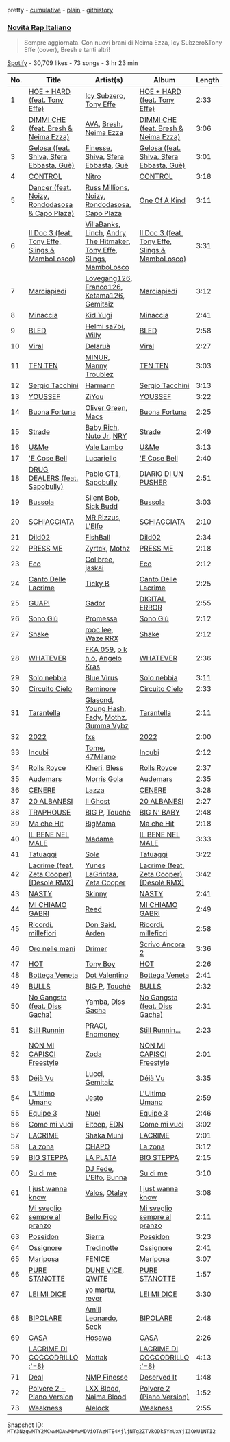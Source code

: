 pretty - [cumulative](/playlists/cumulative/37i9dQZF1DX1OQlaot30zi.md) - [plain](/playlists/plain/37i9dQZF1DX1OQlaot30zi) - [githistory](https://github.githistory.xyz/mackorone/spotify-playlist-archive/blob/main/playlists/plain/37i9dQZF1DX1OQlaot30zi)

### [Novità Rap Italiano](https://open.spotify.com/playlist/37i9dQZF1DX1OQlaot30zi)

> Sempre aggiornata\. Con nuovi brani di Neima Ezza, Icy Subzero&Tony Effe \(cover\), Bresh e tanti altri!

[Spotify](https://open.spotify.com/user/spotify) - 30,709 likes - 73 songs - 3 hr 23 min

| No. | Title | Artist(s) | Album | Length |
|---|---|---|---|---|
| 1 | [HOE + HARD \(feat\. Tony Effe\)](https://open.spotify.com/track/43Wy3qYbTLUxUqsLZlTAa7) | [Icy Subzero](https://open.spotify.com/artist/24oVOFAARWAYUb1LaedbI0), [Tony Effe](https://open.spotify.com/artist/6CKch2otN4SPznHf9ms5JF) | [HOE + HARD \(feat\. Tony Effe\)](https://open.spotify.com/album/5YclMYzrQvzpUu3mTbBhBd) | 2:33 |
| 2 | [DIMMI CHE \(feat\. Bresh & Neima Ezza\)](https://open.spotify.com/track/3QVmR6UVx3gXtnUm6AWtwr) | [AVA](https://open.spotify.com/artist/7zPS3i8YJBNeDcqXUHfCMr), [Bresh](https://open.spotify.com/artist/7FeObngbQ0GY3SojNwKdKn), [Neima Ezza](https://open.spotify.com/artist/754BUADwzMYecBgOoBaetK) | [DIMMI CHE \(feat\. Bresh & Neima Ezza\)](https://open.spotify.com/album/4Kq7rsh7q0dzH9DFss5X7X) | 3:06 |
| 3 | [Gelosa \(feat\. Shiva, Sfera Ebbasta, Guè\)](https://open.spotify.com/track/2hHC2jw8qiE4IAPDGjU4Fu) | [Finesse](https://open.spotify.com/artist/3GWuJyC9r6Ug0F6jeLzTpY), [Shiva](https://open.spotify.com/artist/2K5nCggbhSZ00YCYP5qkZS), [Sfera Ebbasta](https://open.spotify.com/artist/23TFHmajVfBtlRx5MXqgoz), [Guè](https://open.spotify.com/artist/7F2utINZ6tSokSiZTQBE27) | [Gelosa \(feat\. Shiva, Sfera Ebbasta, Guè\)](https://open.spotify.com/album/0EtbYgB5v6HF3VgWVYOOOi) | 3:01 |
| 4 | [CONTROL](https://open.spotify.com/track/4zw24KjosETzCFREA46qqB) | [Nitro](https://open.spotify.com/artist/6jQZzWW3JlEtcRDSzFVKSP) | [CONTROL](https://open.spotify.com/album/3eiLSLT9OvnTjCgqUQrh4K) | 3:18 |
| 5 | [Dancer \(feat\. Noizy, Rondodasosa & Capo Plaza\)](https://open.spotify.com/track/57ubCgw0giJhVSayXBJ0xH) | [Russ Millions](https://open.spotify.com/artist/3FoFW2AoUGRHBacC6i4x4p), [Noizy](https://open.spotify.com/artist/2SabhGDiBSyaM6QSuBUVqB), [Rondodasosa](https://open.spotify.com/artist/61bQ4nwIioR8w6PGxzpyY3), [Capo Plaza](https://open.spotify.com/artist/5SulO4l40qDuV9zUGLZx7n) | [One Of A Kind](https://open.spotify.com/album/2IhLU2znWzCRnwUthzjrRe) | 3:11 |
| 6 | [Il Doc 3 \(feat\. Tony Effe, Slings & MamboLosco\)](https://open.spotify.com/track/3yjVLPigd6HDjBpJMYEUih) | [VillaBanks](https://open.spotify.com/artist/3ASAxVN1hNoYfoMcIkzZWL), [Linch](https://open.spotify.com/artist/0NWr9rFOUD5cFtprFySf5p), [Andry The Hitmaker](https://open.spotify.com/artist/6hb3ftxbKAFsOiNCdFbyzJ), [Tony Effe](https://open.spotify.com/artist/6CKch2otN4SPznHf9ms5JF), [Slings](https://open.spotify.com/artist/0XMi14343o5LtUKVdKmMUj), [MamboLosco](https://open.spotify.com/artist/4BFn4jmfqSNaHtPWHTcy41) | [Il Doc 3 \(feat\. Tony Effe, Slings & MamboLosco\)](https://open.spotify.com/album/0Us36d7YZAKpS3YjY1oVNk) | 3:31 |
| 7 | [Marciapiedi](https://open.spotify.com/track/2WXMOq2PNFW7qCHEkCyDpt) | [Lovegang126](https://open.spotify.com/artist/7Munu8K4WpaJxPfnwXh0re), [Franco126](https://open.spotify.com/artist/2KkO9uXHF9BVNJASjLekAc), [Ketama126](https://open.spotify.com/artist/0pSx3asj3usz5PRt8COo0E), [Gemitaiz](https://open.spotify.com/artist/4upwdFMlZBmQ68jP9jPzjK) | [Marciapiedi](https://open.spotify.com/album/68RJr5UUMja95uIj10KcIr) | 3:12 |
| 8 | [Minaccia](https://open.spotify.com/track/0RbhNJIb0vOtLbFlcBN3lx) | [Kid Yugi](https://open.spotify.com/artist/0EUR8jz8L936AEbV2Spkca) | [Minaccia](https://open.spotify.com/album/0jBPzPKM05G6OyULtiaq9p) | 2:41 |
| 9 | [BLED](https://open.spotify.com/track/5Yv4lgEsLZzOg0JPIuTytj) | [Helmi sa7bi](https://open.spotify.com/artist/2mvMdmcLoPwfaUHlgwRJlj), [Willy](https://open.spotify.com/artist/3OPPr0QwjBGnWfaVkxBTow) | [BLED](https://open.spotify.com/album/1S8kI7xZRJUrfBjNpOFqoV) | 2:58 |
| 10 | [Viral](https://open.spotify.com/track/6YMAvSYRPLi9O0Qq4IL3Rs) | [Delaruà](https://open.spotify.com/artist/0inlLzcyWLbJbPZuMzfTPt) | [Viral](https://open.spotify.com/album/7EgdSz7TNzcYnPCHgkcXZy) | 2:27 |
| 11 | [TEN TEN](https://open.spotify.com/track/6xWwDNDnU6SeshHsKJKiML) | [MINUR](https://open.spotify.com/artist/7rylbiZO3rabYvIKu4Kcg0), [Manny Troublez](https://open.spotify.com/artist/4zy1P09QNWgC7LvrAbYaDN) | [TEN TEN](https://open.spotify.com/album/6HAiyDtspjIZ3fFNGoZSHp) | 3:03 |
| 12 | [Sergio Tacchini](https://open.spotify.com/track/0YPRUXY8E083xNY75J3ZSq) | [Harmann](https://open.spotify.com/artist/7vNFdksWR78dwtW1Tx3Zsw) | [Sergio Tacchini](https://open.spotify.com/album/0VDRRP3JEfLmP2icsms24z) | 3:13 |
| 13 | [YOUSSEF](https://open.spotify.com/track/0R6KCfzkmpudxNXKfp0QrC) | [ZiYou](https://open.spotify.com/artist/6RdaSvAxIod8j6aBm7cF4U) | [YOUSSEF](https://open.spotify.com/album/7Ie4u4mtk1TxS01II2aj7p) | 3:22 |
| 14 | [Buona Fortuna](https://open.spotify.com/track/20GKPTwWpSBrIaxugvQ5ec) | [Oliver Green](https://open.spotify.com/artist/7gW7vauTRIrz3rRV2UFzyK), [Macs](https://open.spotify.com/artist/6HVUM2E6gjSKOp5NZbEqau) | [Buona Fortuna](https://open.spotify.com/album/2BxKaEQf3iOTmWazr0sKb6) | 2:25 |
| 15 | [Strade](https://open.spotify.com/track/27zqJfsRqMNZJdI13EnDGF) | [Baby Rich](https://open.spotify.com/artist/6nNm1ydguU7kzvUHidRxRN), [Nuto Jr](https://open.spotify.com/artist/35cHFPW5iuDM1df442BBt5), [NRY](https://open.spotify.com/artist/4rQfPosRUCIb7zmKGsmS6s) | [Strade](https://open.spotify.com/album/4FZq38mnAgnwYhNouzOuoG) | 2:49 |
| 16 | [U&Me](https://open.spotify.com/track/6jueM7b7fc7eWQcgnTu9Rr) | [Vale Lambo](https://open.spotify.com/artist/26OG4ryQ7oFAbUNAvYCOgn) | [U&Me](https://open.spotify.com/album/1puWVzOemxlp8c2QQGaar9) | 3:13 |
| 17 | ['E Cose Bell](https://open.spotify.com/track/34ez6AvIIDQfvn2qrqvBgM) | [Lucariello](https://open.spotify.com/artist/1pv59RDMxb8WKREVPpLDK9) | ['E Cose Bell](https://open.spotify.com/album/4U6REdkekt7LDSUVRTmfAc) | 2:40 |
| 18 | [DRUG DEALERS \(feat\. Sapobully\)](https://open.spotify.com/track/65cwJw7TQRRPUgPgdVHftV) | [Pablo CT1](https://open.spotify.com/artist/7MgujiE0xHTeS5tqBNKRfe), [Sapobully](https://open.spotify.com/artist/2u5doTfPeC2gnLwislKGLE) | [DIARIO DI UN PUSHER](https://open.spotify.com/album/4tbTUVR5AXMjxp5unYO9a0) | 2:51 |
| 19 | [Bussola](https://open.spotify.com/track/2kNF8cF9KQhmGxNrVm8PAi) | [Silent Bob](https://open.spotify.com/artist/4oEO6Ud3efrjTNSR9SMleI), [Sick Budd](https://open.spotify.com/artist/5h8RF4h6OhX1zIssiLPndr) | [Bussola](https://open.spotify.com/album/7AzZyWqZpsUP8HwwvL9CTZ) | 3:03 |
| 20 | [SCHIACCIATA](https://open.spotify.com/track/7LtcwY1Q7d68WjC9FTqWe9) | [MR Rizzus](https://open.spotify.com/artist/1lbjFxJSZCuCjiOKuMfmiO), [L'Elfo](https://open.spotify.com/artist/3QJjzLwRMgdGoFwzmVodxJ) | [SCHIACCIATA](https://open.spotify.com/album/0pGk1W1CD0jBuPQAlfNRse) | 2:10 |
| 21 | [Dild02](https://open.spotify.com/track/0jCyCpG8pzn5HwMZe2UX9n) | [FishBall](https://open.spotify.com/artist/35ZICppPOk0G32f8kjtI3y) | [Dild02](https://open.spotify.com/album/7kl3uLnHZKMYa2tvaNaQAm) | 2:34 |
| 22 | [PRESS ME](https://open.spotify.com/track/6P4uMmWwSVQKlhxaRRRkN7) | [Zyrtck](https://open.spotify.com/artist/4kzy5r1zhu4jC0LhQ15nti), [Mothz](https://open.spotify.com/artist/5lrXmCL7NuAEVJDfhIJtsu) | [PRESS ME](https://open.spotify.com/album/1D8EHHBtSg7O9sYFEZIue6) | 2:18 |
| 23 | [Eco](https://open.spotify.com/track/1snyxR8omw64BLYpPl7vJw) | [Colibree](https://open.spotify.com/artist/7s961XmA8A69tQ3UQRD6sk), [jaskai](https://open.spotify.com/artist/4fvNwDgmIhraVYRYHXF7Yz) | [Eco](https://open.spotify.com/album/4UnUAWSTuVu53GvIFVsktV) | 2:12 |
| 24 | [Canto Delle Lacrime](https://open.spotify.com/track/3u8gOHK3J3kCYFyeryB8MJ) | [Ticky B](https://open.spotify.com/artist/46hvAixyF8ZVEssLifxnHd) | [Canto Delle Lacrime](https://open.spotify.com/album/1drfA1LaQdUBGJhbNNV0N1) | 2:25 |
| 25 | [GUAP!](https://open.spotify.com/track/0CX2s2OviNxW5IJ49EMIws) | [Gador](https://open.spotify.com/artist/5HTKmkWwle2hOtcJlveCbs) | [DIGITAL ERROR](https://open.spotify.com/album/2PYTWVbHaZCSaS2XrA4R1w) | 2:55 |
| 26 | [Sono Giù](https://open.spotify.com/track/7ck5AYEwf6hPqGOaDnB2Ar) | [Promessa](https://open.spotify.com/artist/57XSE1wSSI6Xnpx6LMWAKN) | [Sono Giù](https://open.spotify.com/album/7JflLoNRk5dSWgDfB9WdEC) | 2:12 |
| 27 | [Shake](https://open.spotify.com/track/32KjJIGKB3KIYBtHMT0Y9O) | [rooc lee](https://open.spotify.com/artist/5J9oExne65TylhJLUsnSQ8), [Waze RRX](https://open.spotify.com/artist/12wWvc6Z0111IfGRncCtwD) | [Shake](https://open.spotify.com/album/04tkh7BDqrQ8xEjBKNkB9D) | 2:12 |
| 28 | [WHATEVER](https://open.spotify.com/track/6Kwa6AkqHzo8XEk3KKdtKj) | [FKA 059](https://open.spotify.com/artist/0qs58UjHvEGo2rzfjxinmY), [o k h o](https://open.spotify.com/artist/427e5CiqmL4TmWb5Zvax7U), [Angelo Kras](https://open.spotify.com/artist/36GKpvoEgJCwtYR7tmSBGL) | [WHATEVER](https://open.spotify.com/album/2h40onvHS6eJE946o5bDCo) | 2:36 |
| 29 | [Solo nebbia](https://open.spotify.com/track/1XrNtowdY71ERfdm8snVKQ) | [Blue Virus](https://open.spotify.com/artist/7H9TcusDoz60eSTxB0Avxn) | [Solo nebbia](https://open.spotify.com/album/6ZcPJ8ZpRNmKkc9R5VoZ8s) | 3:11 |
| 30 | [Circuito Cielo](https://open.spotify.com/track/5Ehm0YntXCJ86d9Ki5cdKE) | [Reminore](https://open.spotify.com/artist/0aHz7T2jUBp33N4FzdUBZF) | [Circuito Cielo](https://open.spotify.com/album/17DSVB3QJcMGZDoCcNgMyx) | 2:33 |
| 31 | [Tarantella](https://open.spotify.com/track/16BJyQiv2RiP6GNxa1W8G4) | [Glasond](https://open.spotify.com/artist/5lpNYhmYsGq63njdDPq8nq), [Young Hash](https://open.spotify.com/artist/3DzRZC35HaSRnc4VrIbYYX), [Fady](https://open.spotify.com/artist/1EeBagJ2amUXOSo5GQsfZN), [Mothz](https://open.spotify.com/artist/5lrXmCL7NuAEVJDfhIJtsu), [Gumma Vybz](https://open.spotify.com/artist/3XOuRvla4WvUpc7jpO5b9P) | [Tarantella](https://open.spotify.com/album/311Rt04S5rnCRonfaO6KA5) | 2:11 |
| 32 | [2022](https://open.spotify.com/track/2axmOv5CUQUxScqDMitFII) | [fxs](https://open.spotify.com/artist/75E46nbLjmQvjO478IsXAZ) | [2022](https://open.spotify.com/album/12KjNThq68jaeVXhopmkVJ) | 2:00 |
| 33 | [Incubi](https://open.spotify.com/track/2uIhjY8rj1sXXbSsbHA4ho) | [Tome](https://open.spotify.com/artist/7hmXMootpn13PHNLNtCgBn), [47Milano](https://open.spotify.com/artist/0A3F67rGTvyUTqCCuiFLV1) | [Incubi](https://open.spotify.com/album/5sUUxmUonGMWBOdENAPLJq) | 2:12 |
| 34 | [Rolls Royce](https://open.spotify.com/track/2pNmP8txVkVC7TMlZU1GeA) | [Kheri](https://open.spotify.com/artist/2JU6Kcn0Otv7eZ86BJwgnX), [Bless](https://open.spotify.com/artist/41NNQXtOtGGvB9FvOWPyBh) | [Rolls Royce](https://open.spotify.com/album/5QGYZj5rkSN6oNsbW9gtBK) | 2:37 |
| 35 | [Audemars](https://open.spotify.com/track/2aoDGKrexc8Kd2CsLvJOkS) | [Morris Gola](https://open.spotify.com/artist/0L9UpAgIdd0h7N55JjYc9p) | [Audemars](https://open.spotify.com/album/0xEuV122KtVm6A4NZFe0bX) | 2:35 |
| 36 | [CENERE](https://open.spotify.com/track/1YSlNly5I4GAGg2Toc3snK) | [Lazza](https://open.spotify.com/artist/0jdNdfi4vAuVi7a6cPDFBM) | [CENERE](https://open.spotify.com/album/3jbwWq0IsEUjrQ6wBUqYzh) | 3:28 |
| 37 | [20 ALBANESI](https://open.spotify.com/track/0D2U3OZOuOuYptEF4Q6ziQ) | [Il Ghost](https://open.spotify.com/artist/2tOGpIgNsnDk6BxqFU2vCX) | [20 ALBANESI](https://open.spotify.com/album/6vFxXGFvqMTjm7IIgXg16q) | 2:27 |
| 38 | [TRAPHOUSE](https://open.spotify.com/track/3LxBLcewFoznQcFef8spcV) | [BIG P](https://open.spotify.com/artist/1a0E2OojvY4bOw0SfYN768), [Touché](https://open.spotify.com/artist/3sRTjuam7GJ4lA7ewD2sfb) | [BIG N’ BABY](https://open.spotify.com/album/3kMqQswGZbRBFw28XZVc5Q) | 2:48 |
| 39 | [Ma che Hit](https://open.spotify.com/track/0UdDpDeyyidQZISEhEqAMH) | [BigMama](https://open.spotify.com/artist/5A0upF7YOXwWW0R5EuahcF) | [Ma che Hit](https://open.spotify.com/album/46ei2Xa6C9yAOrnmKDRdOA) | 2:18 |
| 40 | [IL BENE NEL MALE](https://open.spotify.com/track/2j8E9m3kDHfxFnGhN4fXaC) | [Madame](https://open.spotify.com/artist/1vgQksyJ0IVz8y9XerEOy3) | [IL BENE NEL MALE](https://open.spotify.com/album/2rr30y9ialqckQrhkbb9DQ) | 3:33 |
| 41 | [Tatuaggi](https://open.spotify.com/track/5tsK5z8zANVWyZ6bfwzeNw) | [Solø](https://open.spotify.com/artist/1R0q1GO6iqTMPSh0aek1gp) | [Tatuaggi](https://open.spotify.com/album/5ET4JUKXPJnQb240Ay2yFa) | 3:22 |
| 42 | [Lacrime \(feat\. Zeta Cooper\) \[Dèsolè RMX\]](https://open.spotify.com/track/4wjV4XQBpZuGEPVSgXdQPO) | [Yunes LaGrintaa](https://open.spotify.com/artist/2Ny7KtAFxJ0Ac3FPBiClWW), [Zeta Cooper](https://open.spotify.com/artist/6YiWOx2th8mcrKHgZhfkIs) | [Lacrime \(feat\. Zeta Cooper\) \[Dèsolè RMX\]](https://open.spotify.com/album/0nRRbsuMaZ9bGoWkczXUqD) | 3:42 |
| 43 | [NASTY](https://open.spotify.com/track/62qL3R7T6G4wgHBpZ8efBu) | [Skinny](https://open.spotify.com/artist/1NHdROm8HLgfbar8uCIZGk) | [NASTY](https://open.spotify.com/album/03x49jYtwYvQuvAsiOdcm2) | 2:41 |
| 44 | [MI CHIAMO GABRI](https://open.spotify.com/track/4YwAD8Tr0wID3Se1agEqX6) | [Reed](https://open.spotify.com/artist/4eFBfxE5UExIHvWamPhByA) | [MI CHIAMO GABRI](https://open.spotify.com/album/6mAqgaiYs09591irEhS61R) | 2:49 |
| 45 | [Ricordi, millefiori](https://open.spotify.com/track/7DqdgIHxC2WOHuEJGbGOUJ) | [Don Said](https://open.spotify.com/artist/2I5bwg7ZUD8JiM12xMMGYO), [Arden](https://open.spotify.com/artist/38PbHju77F8TBo3ByW4HiI) | [Ricordi, millefiori](https://open.spotify.com/album/1N0JB4N14vZtHi9AukWoWX) | 2:58 |
| 46 | [Oro nelle mani](https://open.spotify.com/track/7IQzxrymKCwfMSPjJouRdZ) | [Drimer](https://open.spotify.com/artist/3Qz694qtRw2d9yKFr8zK8u) | [Scrivo Ancora 2](https://open.spotify.com/album/3euMLaFRB5RGYoSm5DNSrR) | 3:36 |
| 47 | [HOT](https://open.spotify.com/track/6VEEoOaX6CXy8eejTQw40J) | [Tony Boy](https://open.spotify.com/artist/6PsQc21YZU7WNfiODG69Qk) | [HOT](https://open.spotify.com/album/5vF1oUEwXJeNn7TqpXGG8N) | 2:26 |
| 48 | [Bottega Veneta](https://open.spotify.com/track/46rwIGBkC812sMw6Mx7by6) | [Dot Valentino](https://open.spotify.com/artist/4kDz1hBY5vGKKH5QYdS9uA) | [Bottega Veneta](https://open.spotify.com/album/7Ij9dmVsAUTvqDUWWybEew) | 2:41 |
| 49 | [BULLS](https://open.spotify.com/track/02ziGICyxDi5VHvKkQBkUB) | [BIG P](https://open.spotify.com/artist/1a0E2OojvY4bOw0SfYN768), [Touché](https://open.spotify.com/artist/3sRTjuam7GJ4lA7ewD2sfb) | [BULLS](https://open.spotify.com/album/5uCB7ufT1yu047ld0EY1a0) | 2:32 |
| 50 | [No Gangsta \(feat\. Diss Gacha\)](https://open.spotify.com/track/7jchp8dvNtPolD0UJHjDLs) | [Yamba](https://open.spotify.com/artist/5cmAoURYGVEFe0FyqQ127T), [Diss Gacha](https://open.spotify.com/artist/4TKF8KSK6bgHgszFxu5xzu) | [No Gangsta \(feat\. Diss Gacha\)](https://open.spotify.com/album/1FCvC9JiVSiFYxyguzXb4B) | 2:31 |
| 51 | [Still Runnin](https://open.spotify.com/track/5Zl6mXtuM8xbcDtiEh5GN8) | [PRACI](https://open.spotify.com/artist/4mW1PRTVIA38Yv9ZDezrj5), [Enomoney](https://open.spotify.com/artist/0ciz7qq9gZJKmjxvi38IL8) | [Still Runnin...](https://open.spotify.com/album/7G9gUgVYytx10YQ47oo8Wr) | 2:23 |
| 52 | [NON MI CAPISCI Freestyle](https://open.spotify.com/track/0OKUWWQS7PpYZtsVl7kUoR) | [Zoda](https://open.spotify.com/artist/6udpKGzl85NuBEkZqOXiYB) | [NON MI CAPISCI Freestyle](https://open.spotify.com/album/60OPLSK1JL0LOV9mUpf6Rb) | 2:01 |
| 53 | [Déjà Vu](https://open.spotify.com/track/035GAvELZejjtq6yRop7Wc) | [Lucci](https://open.spotify.com/artist/4faw6pXCi38LUMTw7xSxGJ), [Gemitaiz](https://open.spotify.com/artist/4upwdFMlZBmQ68jP9jPzjK) | [Déjà Vu](https://open.spotify.com/album/0xV7yp6OJPa8qYbWesXkSL) | 3:35 |
| 54 | [L'Ultimo Umano](https://open.spotify.com/track/4TeLZ6gDGIg75gCSj8qKBi) | [Jesto](https://open.spotify.com/artist/3zkAFoqRMvc1ZWjW65XOO8) | [L'Ultimo Umano](https://open.spotify.com/album/0y84BIJoVCJetV5MTRUgcO) | 2:59 |
| 55 | [Equipe 3](https://open.spotify.com/track/4i0LOQjyzfAXDFvVbXPrEd) | [Nuel](https://open.spotify.com/artist/5E3PTmB24Rrp3XW9Xk2Ixs) | [Equipe 3](https://open.spotify.com/album/54WM2s5FvWMjuVNUQamUqE) | 2:46 |
| 56 | [Come mi vuoi](https://open.spotify.com/track/6Isz6e91LJDEFDg88FHKKE) | [Elteep](https://open.spotify.com/artist/0eoUjdIgU7Heid0Mv3EjLB), [EDN](https://open.spotify.com/artist/2FfgO1FC4Bp1snTrGYZz9u) | [Come mi vuoi](https://open.spotify.com/album/1WfCPHnRKs9wcXVQ9yHZQY) | 3:02 |
| 57 | [LACRIME](https://open.spotify.com/track/3VpDxXYBWL3BnPRb4Q3HRr) | [Shaka Muni](https://open.spotify.com/artist/7AnocrRYGg5OxqfZPjaQIY) | [LACRIME](https://open.spotify.com/album/7vB8PhGyNSU8ICLBnNmq6i) | 2:01 |
| 58 | [La zona](https://open.spotify.com/track/6O7PeiG8sXZChbk5rEtwfJ) | [CHAPO](https://open.spotify.com/artist/2GGx9qPHoJc83egQlZEZM4) | [La zona](https://open.spotify.com/album/0SEqRQYuFAEJHmai3LpsiI) | 3:12 |
| 59 | [BIG STEPPA](https://open.spotify.com/track/1a1wChKn8YYdbYs6aFh2Br) | [LA PLATA](https://open.spotify.com/artist/2Hb9O6tBkCp1zVmq1vR3KQ) | [BIG STEPPA](https://open.spotify.com/album/6N0mY0drXnE0kWGTF53HlK) | 2:15 |
| 60 | [Su di me](https://open.spotify.com/track/67MNth2mSaOSiFWFBaBLRK) | [DJ Fede](https://open.spotify.com/artist/7Jvp6QTJqEQqdRXP389Pm8), [L'Elfo](https://open.spotify.com/artist/3QJjzLwRMgdGoFwzmVodxJ), [Bunna](https://open.spotify.com/artist/2DCqMfiEpXVg3IKbvMj93g) | [Su di me](https://open.spotify.com/album/6Nj8bwU6LjTFlmu6WeQA1B) | 3:10 |
| 61 | [I just wanna know](https://open.spotify.com/track/277746xxr6Ff3FkzFonVvC) | [Valos](https://open.spotify.com/artist/2lBSwGanSUwEoznDXPxOAv), [Otalay](https://open.spotify.com/artist/3RuR9IVE8ErUJaeI2FCY8b) | [I just wanna know](https://open.spotify.com/album/1AArGizGzdIwRn1htIDXha) | 3:08 |
| 62 | [Mi sveglio sempre al pranzo](https://open.spotify.com/track/7jXdPtXWmclUgicMnUaua2) | [Bello Figo](https://open.spotify.com/artist/59rqdbDiB9oXuZggah1syh) | [Mi sveglio sempre al pranzo](https://open.spotify.com/album/5OsM5oXuuT1ly9naqfTwPY) | 2:11 |
| 63 | [Poseidon](https://open.spotify.com/track/4BxMr5cZudUwqBPnAijt7A) | [Sierra](https://open.spotify.com/artist/5LxvWvFRXBDQBVI9LwwmVp) | [Poseidon](https://open.spotify.com/album/445BT2NhoGBFZevBdlaCmj) | 3:23 |
| 64 | [Ossignore](https://open.spotify.com/track/5LeH3a24bm0fwrRcThwGni) | [Tredinotte](https://open.spotify.com/artist/747deLLZ5hU9k9rmY9THBI) | [Ossignore](https://open.spotify.com/album/0tv7yooQMQU6gFvRoqsUWg) | 2:41 |
| 65 | [Mariposa](https://open.spotify.com/track/6EvI5xktrT4QArsjKeHJTj) | [FENICE](https://open.spotify.com/artist/4c7S5SAfW8xtGnn8qi4d8D) | [Mariposa](https://open.spotify.com/album/1yusNei6x6kvnULNCxKziu) | 3:07 |
| 66 | [PURE STANOTTE](https://open.spotify.com/track/1wEfkFfZANBKfmNJB7Fgjj) | [DUNE VICE](https://open.spotify.com/artist/34fs3bz8un3aiNH6Y3QNPJ), [QWITE](https://open.spotify.com/artist/47EMZJyYPF2aFZ1KYmyHPz) | [PURE STANOTTE](https://open.spotify.com/album/5CfS78gwDxZVa83HwBIFPv) | 1:57 |
| 67 | [LEI MI DICE](https://open.spotify.com/track/2MJC9gGgSeVFJdNghvI70F) | [yo martu](https://open.spotify.com/artist/7C7rOybjYlTvd8K9Q3sr32), [rever](https://open.spotify.com/artist/2XchCTYj4VZRWmuyROQbYf) | [LEI MI DICE](https://open.spotify.com/album/5fE9ayUEEae2us4fAfMip5) | 3:30 |
| 68 | [BIPOLARE](https://open.spotify.com/track/0UseLzHVZSNJRdnINiEEEP) | [Amill Leonardo](https://open.spotify.com/artist/6O1mWUAaIrcMAXQAoNzpT5), [Seck](https://open.spotify.com/artist/0TDisUBeAlYDLMToNVhTfH) | [BIPOLARE](https://open.spotify.com/album/7y0OivEigmUDQAlQkqX4gU) | 2:48 |
| 69 | [CASA](https://open.spotify.com/track/784PuweP1uBDeceqFT8AHA) | [Hosawa](https://open.spotify.com/artist/0CA0vPSeG4YNObQrpfUq8H) | [CASA](https://open.spotify.com/album/3VSRWQTsItHPbE6t1dmJVI) | 2:26 |
| 70 | [LACRIME DI COCCODRILLO :'=8\)](https://open.spotify.com/track/00S5r1e6pZOOxMBc2hjsVz) | [Mattak](https://open.spotify.com/artist/3hCo0MeLrjAvQxAzPknjhK) | [LACRIME DI COCCODRILLO :'=8\)](https://open.spotify.com/album/3jFPcHd0xk4wFCeyeWfRXQ) | 4:13 |
| 71 | [Deal](https://open.spotify.com/track/1rzD244826f8nH8vHA9I7v) | [NMP Finesse](https://open.spotify.com/artist/7DPXH0d5qZb6Y49UduvWQa) | [Deserved It](https://open.spotify.com/album/6CQGU9xgdPdOc3MNxPvplF) | 1:48 |
| 72 | [Polvere 2 \- Piano Version](https://open.spotify.com/track/43SCnZKrexM5T7C8AlsDBk) | [LXX Blood](https://open.spotify.com/artist/01JV7meMCVebgwpU2UN0h5), [Naima Blood](https://open.spotify.com/artist/4PK1VPNg3zWSbIK4SboMa9) | [Polvere 2 \(Piano Version\)](https://open.spotify.com/album/444H1b2kQtSy0elVuls7kG) | 1:52 |
| 73 | [Weakness](https://open.spotify.com/track/7MJR2ENLQvUiMrXH60FH8b) | [Alelock](https://open.spotify.com/artist/07WXNU0vFuZ3pOZyU8f0Bt) | [Weakness](https://open.spotify.com/album/27WwvhtKuplSMhdvIehcZl) | 2:55 |

Snapshot ID: `MTY3NzgwMTY2MCwwMDAwMDAwMDViOTAzMTE4MjljNTg2ZTVkODk5YmUxYjI3OWU1NTI2`
